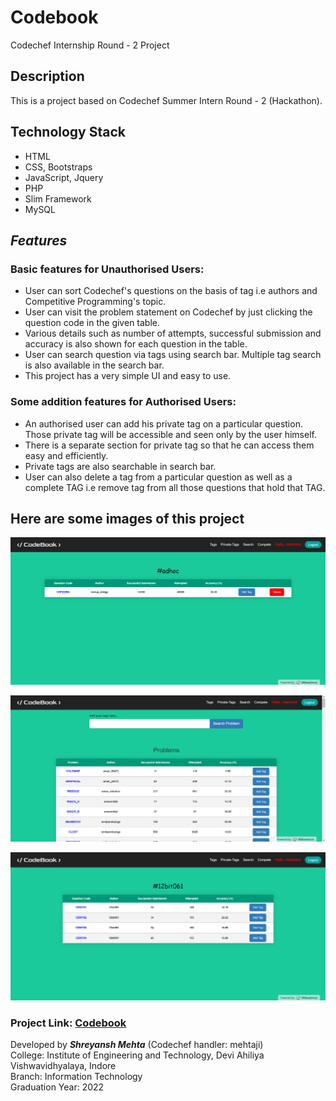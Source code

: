 # Codebook
Codechef Internship Round - 2 Project

## Description
This is a project based on Codechef Summer Intern Round - 2 (Hackathon).

## Technology Stack
* HTML 
* CSS, Bootstraps
* JavaScript, Jquery
* PHP 
* Slim Framework
* MySQL

## ***Features***
### Basic features for Unauthorised Users:
* User can sort Codechef's questions on the basis of tag i.e authors and Competitive Programming's topic.
* User can visit the problem statement on Codechef by just clicking the question code in the given table.
* Various details such as number of attempts, successful submission and accuracy is also shown for each question in the table.
* User can search question via tags using search bar. Multiple tag search is also available in the search bar.
* This project has a very simple UI and easy to use.
### Some addition features for Authorised Users:
* An authorised user can add his private tag on a particular question. Those private tag will be accessible and seen only by the user himself.
* There is a separate section for private tag so that he can access them easy and efficiently.
* Private tags are also searchable in search bar.
* User can also delete a tag from a particular question as well as a complete TAG i.e remove tag from all those questions that hold that TAG.

## Here are some images of this project
![](Images/1.png)

![](Images/2.png)

![](Images/3.png)

### Project Link: [Codebook](http://codebook1106.000webhostapp.com)
Developed by ***Shreyansh Mehta*** (Codechef handler: mehtaji)      
College: Institute of Engineering and Technology, Devi Ahiliya Vishwavidhyalaya, Indore    
Branch: Information Technology    
Graduation Year: 2022
